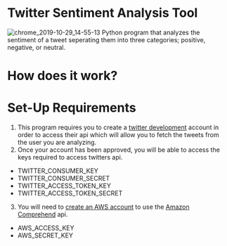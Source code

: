 # Twitter Sentiment Analysis Tool
![chrome_2019-10-29_14-55-13](https://user-images.githubusercontent.com/37064367/67812331-2d922b00-fa5c-11e9-8eb4-60b50e9d79d2.png)
Python program that analyzes the sentiment of a tweet seperating them into three categories; positive, negative, or neutral.

# How does it work?


# Set-Up Requirements 

1. This program requires you to create a [twitter development](https://developer.twitter.com/en/apply-for-access.html) account in order to access their api which will allow you to fetch the tweets from the user you are analyzing. 
2.  Once your account has been approved, you will be able to access the keys required to access twitters api.
* TWITTER_CONSUMER_KEY
* TWITTER_CONSUMER_SECRET
* TWITTER_ACCESS_TOKEN_KEY 
* TWITTER_ACCESS_TOKEN_SECRET
3. You will need to [create an AWS account](https://docs.aws.amazon.com/general/latest/gr/aws-sec-cred-types.html) to use the [Amazon Comprehend](https://docs.aws.amazon.com/comprehend/latest/dg/how-sentiment.html) api.
* AWS_ACCESS_KEY
* AWS_SECRET_KEY
